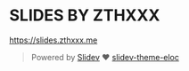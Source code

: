 # SLIDES BY ZTHXXX

https://slides.zthxxx.me

> Powered by [Slidev](https://sli.dev) ❤️ [slidev-theme-eloc](https://www.npmjs.com/package/slidev-theme-eloc)
